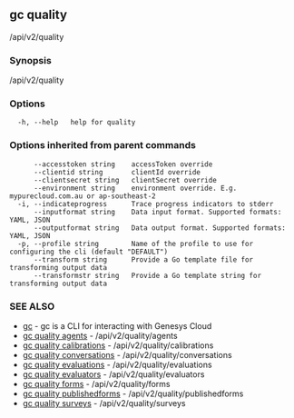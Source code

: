 ## gc quality

/api/v2/quality

### Synopsis

/api/v2/quality

### Options

```
  -h, --help   help for quality
```

### Options inherited from parent commands

```
      --accesstoken string    accessToken override
      --clientid string       clientId override
      --clientsecret string   clientSecret override
      --environment string    environment override. E.g. mypurecloud.com.au or ap-southeast-2
  -i, --indicateprogress      Trace progress indicators to stderr
      --inputformat string    Data input format. Supported formats: YAML, JSON
      --outputformat string   Data output format. Supported formats: YAML, JSON
  -p, --profile string        Name of the profile to use for configuring the cli (default "DEFAULT")
      --transform string      Provide a Go template file for transforming output data
      --transformstr string   Provide a Go template string for transforming output data
```

### SEE ALSO

* [gc](gc.html)	 - gc is a CLI for interacting with Genesys Cloud
* [gc quality agents](gc_quality_agents.html)	 - /api/v2/quality/agents
* [gc quality calibrations](gc_quality_calibrations.html)	 - /api/v2/quality/calibrations
* [gc quality conversations](gc_quality_conversations.html)	 - /api/v2/quality/conversations
* [gc quality evaluations](gc_quality_evaluations.html)	 - /api/v2/quality/evaluations
* [gc quality evaluators](gc_quality_evaluators.html)	 - /api/v2/quality/evaluators
* [gc quality forms](gc_quality_forms.html)	 - /api/v2/quality/forms
* [gc quality publishedforms](gc_quality_publishedforms.html)	 - /api/v2/quality/publishedforms
* [gc quality surveys](gc_quality_surveys.html)	 - /api/v2/quality/surveys


